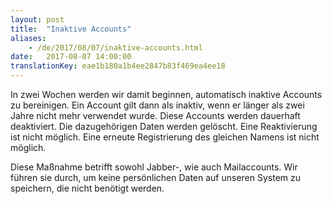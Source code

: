 ```yaml
---
layout: post
title:  "Inaktive Accounts"
aliases:
    - /de/2017/08/07/inaktive-accounts.html
date:   2017-08-07 14:00:00
translationKey: eae1b180a1b4ee2847b83f469ea4ee18
---
```


In zwei Wochen werden wir damit beginnen, automatisch inaktive Accounts zu bereinigen.
Ein Account gilt dann als inaktiv, wenn er länger als zwei Jahre nicht mehr verwendet wurde.
Diese Accounts werden dauerhaft deaktiviert. Die dazugehörigen Daten werden gelöscht. Eine Reaktivierung ist nicht möglich.
Eine erneute Registrierung des gleichen Namens ist nicht möglich.

Diese Maßnahme betrifft sowohl Jabber-, wie auch Mailaccounts.
Wir führen sie durch, um keine persönlichen Daten auf unseren System zu speichern, die nicht benötigt werden.

